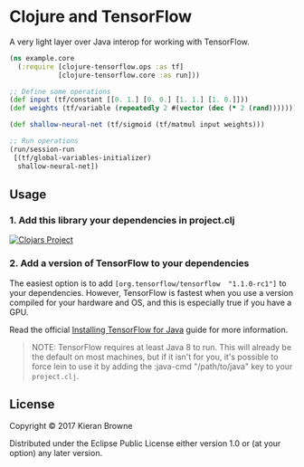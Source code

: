 # Clojure and TensorFlow

A very light layer over Java interop for working with TensorFlow.

```clojure
(ns example.core
  (:require [clojure-tensorflow.ops :as tf]
            [clojure-tensorflow.core :as run]))

;; Define some operations
(def input (tf/constant [[0. 1.] [0. 0.] [1. 1.] [1. 0.]]))
(def weights (tf/variable (repeatedly 2 #(vector (dec (* 2 (rand)))))))

(def shallow-neural-net (tf/sigmoid (tf/matmul input weights)))

;; Run operations
(run/session-run
 [(tf/global-variables-initializer)
  shallow-neural-net])
```

## Usage

### 1. Add this library your dependencies in project.clj

[![Clojars Project](https://img.shields.io/clojars/v/org.clojars.kieran/clojure-tensorflow.svg)](https://clojars.org/org.clojars.kieran/clojure-tensorflow)

### 2. Add a version of TensorFlow to your dependencies

The easiest option is to add `[org.tensorflow/tensorflow  "1.1.0-rc1"]` to your dependencies. However, TensorFlow is fastest when you use a version compiled for your hardware and OS, and this is especially true if you have a GPU.

Read the official [Installing TensorFlow for Java](https://www.tensorflow.org/install/install_java) guide for more information.

> NOTE: TensorFlow requires at least Java 8 to run. This will already be the default on most machines, but if it isn't for you, it's possible to force lein to use it by adding the :java-cmd "/path/to/java" key to your `project.clj`.

## License

Copyright © 2017 Kieran Browne

Distributed under the Eclipse Public License either version 1.0 or (at
your option) any later version.
